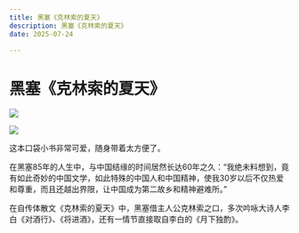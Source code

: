 ```yaml
---
title: 黑塞《克林索的夏天》
description: 黑塞《克林索的夏天》
date: 2025-07-24

---
```

黑塞《克林索的夏天》
==========

[![](./images/fdad34c5ad1b4d4ea1b933ff31d4c726739dd0e5)](https://blogger.googleusercontent.com/img/a/AVvXsEiGKTXeDUH_SxOV8wInstFf2_zlCztffBpRiMZMqa6xJ7aFzD1TZ-kqaABX5AGNh6XZfzkGvuSBlEQ_yRlPHacdVvapKehHOb6TMFSSGV0HDll_ckuypNq2Z7l9YzNbwUdQ9Oa2AlNH_EGdjjbvbOy2HB-X8bJjl9GOMY-u9VP9nTASIZQFD_VOW43liGGX)

[![](./images/a62bd4a77f787bb40f6a010a23ff7305dde9921b)](https://blogger.googleusercontent.com/img/a/AVvXsEiOaGSaLq-I2SYy7_3q5uOQbiUYMNNifD0QCtJ0mz3Ux9DcJFK84-9GBmrH95UpjOtmtraA1X1g0ek-kiM_MQcrr7YWVoqnU1t1UgC3YP8DfMcdyvuG6cmWWjtgrkf8YLcYB74ZR9Xu29je_qAm5qdNYILX56kJtsz7TdaKQEL6hZMM0UzJ7moTbXS_kGyf)

这本口袋小书非常可爱，随身带着太方便了。

在黑塞85年的人生中，与中国结缘的时间居然长达60年之久：“我绝未料想到，竟有如此奇妙的中国文学，如此特殊的中国人和中国精神，使我30岁以后不仅热爱和尊重，而且还越出界限，让中国成为第二故乡和精神避难所。” 

在自传体散文《克林索的夏天》中，黑塞借主人公克林索之口，多次吟咏大诗人李白《对酒行》、《将进酒》，还有一情节直接取自李白的《月下独酌》。

​
